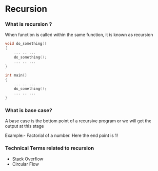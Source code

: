 # Recursion

### What is recursion ?<br>
When function is called within the same function, it is known as recursion

```cpp
void do_something()
{
    ... .. ...
    do_something();
    ... .. ...
}

int main()
{
    ... .. ...
    do_something();
    ... .. ...
}
```

### What is base case?
A base case is the bottom point of a recursive program or we will get the output at this stage

Example:- Factorial of a number. Here the end point is 1!

### Technical Terms related to recursion
- Stack Overflow
- Circular Flow 

